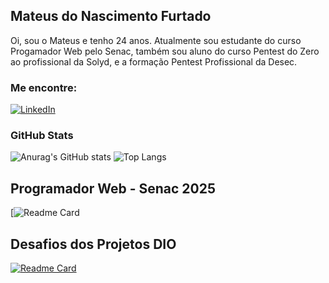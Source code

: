 ## Mateus do Nascimento Furtado
Oi, sou o Mateus e tenho 24 anos. Atualmente sou estudante do curso Progamador Web pelo Senac, também sou aluno do curso Pentest do Zero ao profissional da Solyd, e a formação Pentest Profissional da Desec.
### Me encontre:
[![LinkedIn](https://img.shields.io/badge/LinkedIn-000?style=for-the-badge&logo=linkedin&logoColor=0E76A8)](https://www.linkedin.com/in/mateus-nascimento-4a4950200/)

### GitHub Stats
![Anurag's GitHub stats](https://github-readme-stats.vercel.app/api?username=mateusfurtado&show_icons=true&theme=radical&hide_title=true)
![Top Langs](https://github-readme-stats.vercel.app/api/top-langs/?username=mateusfurtado&layout=compact&theme=radical)

## Programador Web - Senac 2025

[![Readme Card](https://github.com/mateusfurtado/senac-2025)

## Desafios dos Projetos DIO

[![Readme Card](https://github-readme-stats.vercel.app/api/pin/?username=mateusfurtado&repo=dio-lab-open-source&theme=radical)](https://github.com/mateusfurtado/dio-lab-open-source)
